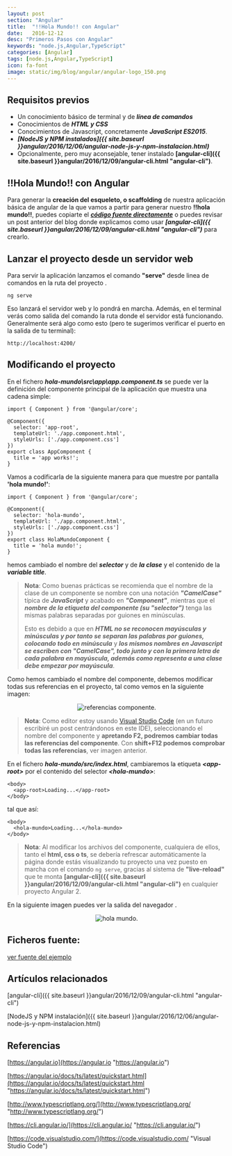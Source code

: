```yaml
---
layout: post
section: "Angular"
title:  "!!Hola Mundo!! con Angular"
date:   2016-12-12
desc: "Primeros Pasos con Angular"
keywords: "node.js,Angular,TypeScript"
categories: [Angular]
tags: [node.js,Angular,TypeScript]
icon: fa-font
image: static/img/blog/angular/angular-logo_150.png
---
```


## Requisitos previos ##

- Un conocimiento básico de terminal y de ***línea de comandos***
- Conocimientos de ***HTML y CSS***
- Conocimientos de Javascript, concretamente ***JavaScript ES2015***.
- ***[NodeJS y NPM instalados]({{ site.baseurl }}angular/2016/12/06/angular-node-js-y-npm-instalacion.html)***
- Opcionalmente, pero muy aconsejable, tener instalado **[angular-cli]({{ site.baseurl }}angular/2016/12/09/angular-cli.html "angular-cli")**.

## !!Hola Mundo!! con Angular ##

Para generar la **creación del esqueleto, o scaffolding** de nuestra aplicación básica de angular de la que vamos a partir para generar nuestro **!!hola mundo!!**, puedes copiarte el ***[código fuente directamente](https://github.com/javiermartinalonso/Angular-2/tree/master/hola-mundo "ver fuente del ejemplo")*** o puedes revisar un post anterior del blog donde explicamos como usar ***[angular-cli]({{ site.baseurl }}angular/2016/12/09/angular-cli.html "angular-cli")*** para crearlo.

## Lanzar el proyecto desde un servidor web ##

Para servir la aplicación lanzamos el comando **"serve"** desde linea de comandos en la ruta del proyecto .

    ng serve

Eso lanzará el servidor web y lo pondrá en marcha. Además, en el terminal verás como salida del comando la ruta donde el servidor está funcionando. Generalmente será algo como esto (pero te sugerimos verificar el puerto en la salida de tu terminal):

    http://localhost:4200/

## Modificando el proyecto ##

En el fichero ***hola-mundo\src\app\app.component.ts*** se puede ver la definición del componente principal de la aplicación que muestra una cadena simple:

    import { Component } from '@angular/core';
    
    @Component({
      selector: 'app-root',
      templateUrl: './app.component.html',
      styleUrls: ['./app.component.css']
    })
    export class AppComponent {
      title = 'app works!';
    }

Vamos a codificarla de la siguiente manera para que muestre por pantalla **'hola mundo!'**:

    import { Component } from '@angular/core';
    
    @Component({
      selector: 'hola-mundo',
      templateUrl: './app.component.html',
      styleUrls: ['./app.component.css']
    })
    export class HolaMundoComponent {
      title = 'hola mundo!';
    }

hemos cambiado el nombre del ***selector*** y de ***la clase*** y el contenido de la ***variable title***.

> **Nota**: Como buenas prácticas se recomienda que el nombre de la clase de un componente se nombre con una notación ***"CamelCase"*** típica de ***JavaScript*** y acabado en ***"Component"***, mientras que el ***nombre de la etiqueta del componente (su "selector")*** tenga las mismas palabras separadas por guiones en minúsculas.
> 
> Esto es debido a que en ***HTML no se reconocen mayúsculas y minúsculas y por tanto se separan las palabras por guiones, colocando todo en minúscula*** y ***los mismos nombres en Javascript se escriben con "CamelCase", todo junto y con la primera letra de cada palabra en mayúscula, además como representa a una clase debe empezar por mayúscula***.

Como hemos cambiado el nombre del componente, debemos modificar todas sus referencias en el proyecto, tal como vemos en la siguiente imagen:

<div style="text-align: center;">
	<img src="{{ site.baseurl }}static/img/blog/angular/referencias-componente.png" class="img-thumbnail" alt="referencias componente."/>
</div>


> **Nota**: Como editor estoy usando [Visual Studio Code](https://code.visualstudio.com/ "Visual Studio Code") (en un futuro escribiré un post centrándonos en este IDE), seleccionando el nombre del componente y **apretando F2, podremos cambiar todas las referencias del componente**. Con **shift+F12 podemos comprobar todas las referencias**, ver imagen anterior.

En el fichero ***hola-mundo/src/index.html***, cambiaremos la etiqueta ***<app-root\>*** por el contenido del selector ***<hola-mundo\>***:

    <body>
      <app-root>Loading...</app-root>
    </body>

tal que así:

    <body>
      <hola-mundo>Loading...</hola-mundo>
    </body>

> **Nota**: Al modificar los archivos del componente, cualquiera de ellos, tanto el **html, css o ts**, se debería refrescar automáticamente la página donde estás visualizando tu proyecto una vez puesto en marcha con el comando `ng serve`, gracias al sistema de **"live-reload"** que te monta **[angular-cli]({{ site.baseurl }}angular/2016/12/09/angular-cli.html "angular-cli")** en cualquier proyecto Angular 2.

En la siguiente imagen puedes ver la salida del navegador .

<div style="text-align: center;">
	<img src="{{ site.baseurl }}static/img/blog/angular/hola-mundo.png" class="img-thumbnail" alt="hola mundo."/>
</div>

## Ficheros fuente: ##

[ver fuente del ejemplo](https://github.com/javiermartinalonso/Angular-2/tree/master/hola-mundo "ver fuente del ejemplo")

## Artículos relacionados ##

[angular-cli]({{ site.baseurl }}angular/2016/12/09/angular-cli.html "angular-cli")

[NodeJS y NPM instalación]({{ site.baseurl }}angular/2016/12/06/angular-node-js-y-npm-instalacion.html)

## Referencias ##

[https://angular.io](https://angular.io "https://angular.io")

[https://angular.io/docs/ts/latest/quickstart.html](https://angular.io/docs/ts/latest/quickstart.html "https://angular.io/docs/ts/latest/quickstart.html")

[http://www.typescriptlang.org/](http://www.typescriptlang.org/ "http://www.typescriptlang.org/")

[https://cli.angular.io/](https://cli.angular.io/ "https://cli.angular.io/")

[https://code.visualstudio.com/](https://code.visualstudio.com/ "Visual Studio Code")